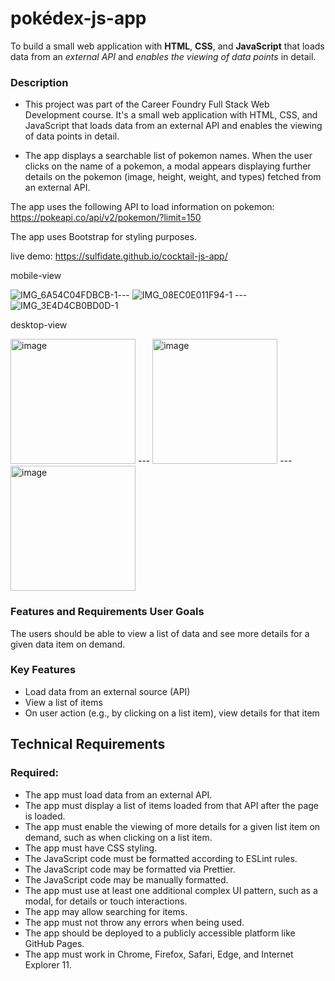 # pokédex-js-app

To build a small web application with __HTML__, __CSS__, and __JavaScript__ that loads data from an _external API_ and _enables the viewing of data points_ in detail.


### Description
* This project was part of the Career Foundry Full Stack Web Development course. It's a small web application with HTML, CSS, and JavaScript that loads data from an external API and enables the viewing of data points in detail.

* The app displays a searchable list of pokemon names. When the user clicks on the name of a pokemon, a modal appears displaying further details on the pokemon (image, height, weight, and types) fetched from an external API.

The app uses the following API to load information on pokemon: https://pokeapi.co/api/v2/pokemon/?limit=150

The app uses Bootstrap for styling purposes.

live demo: https://sulfidate.github.io/cocktail-js-app/


mobile-view

 ![IMG_6A54C04FDBCB-1](https://user-images.githubusercontent.com/78739948/172713125-e1c2d45b-5a27-4c81-8bbd-385ac39a0f7d.png)--- ![IMG_08EC0E011F94-1](https://user-images.githubusercontent.com/78739948/172713808-2c53b79b-1346-4ddd-bba9-0f1115a3158b.png)
 --- ![IMG_3E4D4CB0BD0D-1](https://user-images.githubusercontent.com/78739948/172713673-9ae4b216-4787-4952-b843-4db8a20eb9e1.png)
 

desktop-view

<img width="200" alt="image" src="https://user-images.githubusercontent.com/78739948/172714120-fa59cdda-ec83-4d59-96b4-e321ee5d4948.png"> --- <img width="200" alt="image" src="https://user-images.githubusercontent.com/78739948/172714453-6ffd9b20-2b53-48dd-a650-8118512d01e6.png"> --- <img width="200" alt="image" src="https://user-images.githubusercontent.com/78739948/172714520-aabe7fc7-79a9-4b02-8ed4-39917e835212.png">






### Features and Requirements User Goals
The users should be able to view a list of data and see more details for a given data item on demand. 

### Key Features
* Load data from an external source (API)
* View a list of items
* On user action (e.g., by clicking on a list item), view details for that item


## Technical Requirements

### Required:
* The app must load data from an external API.
* The app must display a list of items loaded from that API after the page is loaded.
* The app must enable the viewing of more details for a given list item on demand, such as when clicking on a list item.
* The app must have CSS styling.
* The JavaScript code must be formatted according to ESLint rules.
* The JavaScript code may be formatted via Prettier.
* The JavaScript code may be manually formatted.
* The app must use at least one additional complex UI pattern, such as a modal, for details or touch interactions.
* The app may allow searching for items.
* The app must not throw any errors when being used.
* The app should be deployed to a publicly accessible platform like GitHub Pages.
* The app must work in Chrome, Firefox, Safari, Edge, and Internet Explorer 11.

